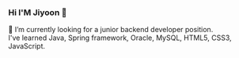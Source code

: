 ### Hi I'M Jiyoon 👋

🌱 I’m currently looking for a junior backend developer position.<br>
I've learned Java, Spring framework, Oracle, MySQL, HTML5, CSS3, JavaScript.

<!--
**JiyoonChae/JiyoonChae** is a ✨ _special_ ✨ repository because its `README.md` (this file) appears on your GitHub profile.

Here are some ideas to get you started:

- 🔭 I’m currently working on ...
- 🌱 I’m currently learning ...
- 👯 I’m looking to collaborate on ...
- 🤔 I’m looking for help with ...
- 💬 Ask me about ...
- 📫 How to reach me: ...
- 😄 Pronouns: ...
- ⚡ Fun fact: ...
-->
